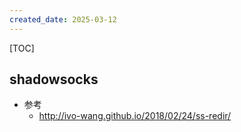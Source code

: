 ```yaml
---
created_date: 2025-03-12
---
```


[TOC]

## shadowsocks

- 参考
  - http://ivo-wang.github.io/2018/02/24/ss-redir/
